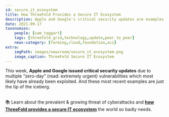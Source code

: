 ```yaml
---
id: secure_it_ecosystem
title: How ThreeFold Provides a Secure IT Ecosystem
description: Apple and Google's critical security updates are examples of why the world needs ThreeFold's secure IT ecosystem.
date: 2021-09-17
taxonomies:
    people: [sam_taggart]
    tags: [threefold_grid,technology,update,peer_to_peer]
    news-category: [farming,cloud,foundation,aci]
extra:
    imgPath: images/newsroom/secure_it_ecosystem.png
    image_caption: ThreeFold Secure IT Ecosystem
---
```


This week, **Apple and Google issued critical security updates** due to multiple “zero-day” (read: extremely urgent) vulnerabilities which most likely have already been exploited. And these most recent examples are just the tip of the iceberg.
<br/>
<br/>

📚 Learn about the prevalent & growing threat of cyberattacks and **[how ThreeFold provides a secure IT ecosystem](https://forum.threefold.io/t/critical-security-updates-for-apple-and-google-underline-need-for-secure-it-ecosystem/1271)** the world so badly needs.